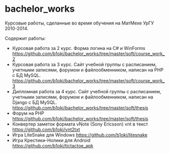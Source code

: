 # bachelor_works
Курсовые работы, сделанные во время обучения на МатМехе УрГУ 2010-2014.

Содержит работы:

- Курсовая работа за 2 курс. Форма логина на C# и WinForms https://github.com/b1oki/bachelor_works/tree/master/soft/course_work_2
- Курсовая работа за 3 курс. Сайт учебной группы с расписанием, учетными записями, форумом и файлообменником, написан на PHP с БД MySQL. https://github.com/b1oki/bachelor_works/tree/master/soft/course_work_3
- Дипломная работа за 4 курс. Сайт учебной группы с расписанием, учетными записями, форумом и файлообменником, написан на Django с БД MySQL. https://github.com/b1oki/bachelor_works/tree/master/soft/thesis
- Форум на PHP https://github.com/b1oki/bachelor_works/tree/master/soft/thesis
- Конвертер заметок формата vNote (Sony Ericsson) vnt в текст https://github.com/b1oki/vnt2txt
- Игра LiteSnake для Windows https://github.com/b1oki/litesnake
- Игра Крестики-Нолики для Android https://github.com/b1oki/tictactoe_apk
